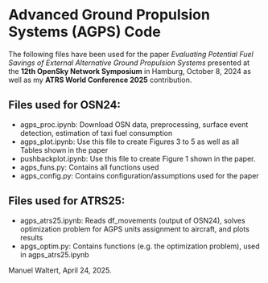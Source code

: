 # Advanced Ground Propulsion Systems (AGPS) Code

The following files have been used for the paper *Evaluating Potential Fuel Savings of External Alternative Ground Propulsion Systems*
presented at the **12th OpenSky Network Symposium** in Hamburg, October 8, 2024 as well as my **ATRS World Conference 2025** contribution.

## Files used for OSN24:
* agps_proc.ipynb: Download OSN data, preprocessing, surface event detection, estimation of taxi fuel consumption
* agps_plot.ipynb: Use this file to create Figures 3 to 5 as well as all Tables shown in the paper
* pushbackplot.ipynb: Use this file to create Figure 1 shown in the paper.
* agps_funs.py: Contains all functions used
* agps_config.py: Contains configuration/assumptions used for the paper

## Files used for ATRS25:
* agps_atrs25.ipynb: Reads df_movements (output of OSN24), solves optimization problem for AGPS units assignment to aircraft, and plots results
* apgs_optim.py: Contains functions (e.g. the optimization problem), used in agps_atrs25.ipynb


Manuel Waltert, April 24, 2025.